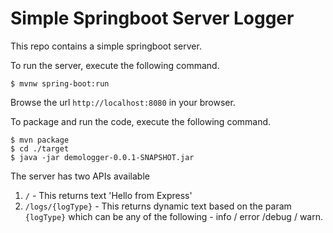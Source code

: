 # Simple Springboot Server Logger

This repo contains a simple springboot server.

To run the server, execute the following command.

    $ mvnw spring-boot:run

Browse the url `http://localhost:8080` in your browser.

To package and run the code, execute the following command.

    $ mvn package
    $ cd ./target
    $ java -jar demologger-0.0.1-SNAPSHOT.jar

The server has two APIs available

1. `/` - This returns text 'Hello from Express'
2. `/logs/{logType}` - This returns dynamic text based on the param `{logType}` which can be any of the following - info / error /debug / warn.